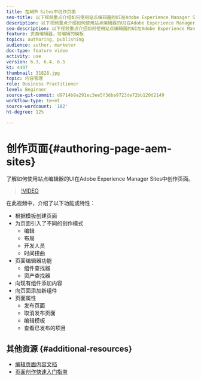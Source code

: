 ```yaml
---
title: 在AEM Sites中创作页面
seo-title: 以下视频重点介绍如何使用站点编辑器的UI在Adobe Experience Manager Sites中创作新页面
description: 以下视频重点介绍如何使用站点编辑器的UI在Adobe Experience Manager Sites中创作新页面
seo-description: 以下视频重点介绍如何使用站点编辑器的UI在Adobe Experience Manager Sites中创作新页面
feature: 页面编辑器、可编辑的模板
topics: authoring, publishing
audience: author, marketer
doc-type: feature video
activity: use
version: 6.3, 6.4, 6.5
kt: 4497
thumbnail: 31828.jpg
topic: 内容管理
role: Business Practitioner
level: Beginner
source-git-commit: d9714b9a291ec3ee5f3dba9723de72bb120d2149
workflow-type: tm+mt
source-wordcount: '182'
ht-degree: 12%

---
```



# 创作页面{#authoring-page-aem-sites}

了解如何使用站点编辑器的UI在Adobe Experience Manager Sites中创作页面。

>[!VIDEO](https://video.tv.adobe.com/v/31828?quality=12&learn=on)

在此视频中，介绍了以下功能或特性：

* 根据模板创建页面
* 为页面引入了不同的创作模式
   * 编辑
   * 布局
   * 开发人员
   * 时间扭曲
* 页面编辑器功能
   * 组件查找器
   * 资产查找器
* 向现有组件添加内容
* 向页面添加新组件
* 页面属性
   * 发布页面
   * 取消发布页面
   * 编辑模板
   * 查看已发布的项目

## 其他资源 {#additional-resources}

* [编辑页面内容文档](https://docs.adobe.com/content/help/en/experience-manager-cloud-service/sites/authoring/fundamentals/editing-content.html)
* [页面创作快速入门指南](https://docs.adobe.com/content/help/en/experience-manager-cloud-service/sites/authoring/getting-started/quick-start.html)
